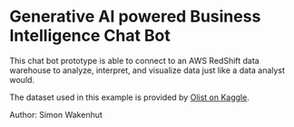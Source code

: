 # Generative AI powered Business Intelligence Chat Bot
This chat bot prototype is able to connect to an AWS RedShift data warehouse to analyze, interpret, and visualize data just like a data analyst would.

The dataset used in this example is provided by [Olist on Kaggle](https://www.kaggle.com/datasets/olistbr/brazilian-ecommerce).

Author: Simon Wakenhut
